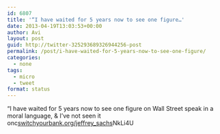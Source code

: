 ```yaml
---
id: 6807
title: '“I have waited for 5 years now to see one figure…'
date: 2013-04-19T13:03:53+00:00
author: Avi
layout: post
guid: http://twitter-325293689326944256-post
permalink: /post/i-have-waited-for-5-years-now-to-see-one-figure/
categories:
  - none
tags:
  - micro
  - tweet
format: status
---
```

“I have waited for 5 years now to see one figure on Wall Street speak in a moral language, & I’ve not seen it onc[switchyourbank.org/jeffrey_sachs](http://www.switchyourbank.org/jeffrey_sachs)NkLi4U